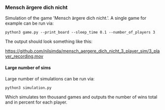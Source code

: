 ### Mensch ärgere dich nicht

Simulation of the game 'Mensch ärgere dich nicht.'. A single game 
for example can be run via:

```python3 game.py --print_board --sleep_time 0.1 --number_of_players 3```

The output should look something like this:

https://github.com/nilsimda/mensch_aergere_dich_nicht_3_player_sim/3_player_recording.mov

#### Large number of sims

Large number of simulations can be run via:

```python3 simulation.py```

Which simulates ten thousand games and outputs the number of wins total and in percent for each 
player.

